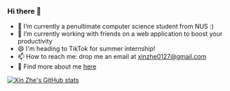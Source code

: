 ### Hi there 👋
- 🌱 I’m currently a penultimate computer science student from NUS :)
- 🔭 I’m currently working with friends on a web application to boost your productivity 
- 😄 I'm heading to TikTok for summer internship!
- 📫 How to reach me: drop me an email at xinzhe0127@gmail.com
- 👯 Find more about me [here](https://xz0127.github.io/portfolio/)


[![Xin Zhe's GitHub stats](https://github-readme-stats.vercel.app/api?username=xz0127&hide=stars,contribs&repo=github-readme-stats&count_private=true&show_icons=true&theme=tokyonight&include_all_commits=true)](https://github.com/anuraghazra/github-readme-stats)

<!--
**xz0127/xz0127** is a ✨ _special_ ✨ repository because its `README.md` (this file) appears on your GitHub profile.

Here are some ideas to get you started:

- 🔭 I’m currently working on ...
- 🌱 I’m currently learning ...
- 👯 I’m looking to collaborate on ...
- 🤔 I’m looking for help with ...
- 💬 Ask me about ...
- 📫 How to reach me: ...
- 😄 Pronouns: ...
- ⚡ Fun fact: ...
-->
